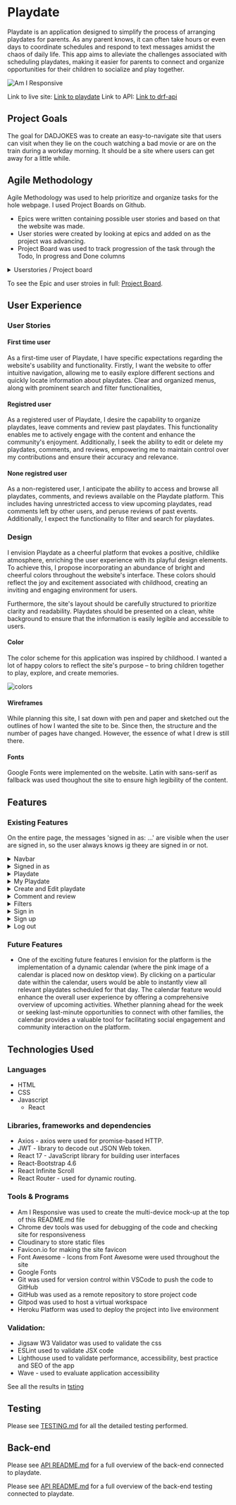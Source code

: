 # Playdate

Playdate is an application designed to simplify the process of arranging playdates for parents. As any parent knows, it can often take hours or even days to coordinate schedules and respond to text messages amidst the chaos of daily life. This app aims to alleviate the challenges associated with scheduling playdates, making it easier for parents to connect and organize opportunities for their children to socialize and play together.

![Am I Responsive](documentation/responsiv.png)

Link to live site:
[Link to playdate](https://playdate-184e33ed70de.herokuapp.com/)
Link to API:
[Link to drf-api](https://playdate-drf-api-a577c80fbeb8.herokuapp.com/)

## Project Goals

The goal for DADJOKES was to create an easy-to-navigate site that users can visit when they lie on the couch watching a bad movie or are on the train during a workday morning. It should be a site where users can get away for a little while.

## Agile Methodology

Agile Methodology was used to help prioritize and organize tasks for the hole webpage. I used Project Boards on Github.

* Epics were written containing possible user stories and based on that the website was made.
* User stories were created by looking at epics and added on as the project was advancing.
* Project Board was used to track progression of the task through the Todo, In progress and Done columns

<details>
<summary> Userstories / Project board
</summary>

![issues.png](documentation/readme/userStories/issues.png)
![projectboard.png](documentation/readme/userStories/kanBan.png)
</details>

To see the Epic and user stroies in full: [Project Board](https://github.com/users/LindaAPersson/projects/9).

## User Experience

### User Stories
#### First time user
As a first-time user of Playdate, I have specific expectations regarding the website's usability and functionality. Firstly, I want the website to offer intuitive navigation, allowing me to easily explore different sections and quickly locate information about playdates. Clear and organized menus, along with prominent search and filter functionalities, 

#### Registred user
As a registered user of Playdate, I desire the capability to organize playdates, leave comments and review past playdates. This functionality enables me to actively engage with the content and enhance the community's enjoyment. Additionally, I seek the ability to edit or delete my playdates, comments, and reviews, empowering me to maintain control over my contributions and ensure their accuracy and relevance.

#### None registred user
As a non-registered user, I anticipate the ability to access and browse all playdates, comments, and reviews available on the Playdate platform. This includes having unrestricted access to view upcoming playdates, read comments left by other users, and peruse reviews of past events. Additionally, I expect the functionality to filter and search for playdates.

### Design
I envision Playdate as a cheerful platform that evokes a positive, childlike atmosphere, enriching the user experience with its playful design elements. To achieve this, I propose incorporating an abundance of bright and cheerful colors throughout the website's interface. These colors should reflect the joy and excitement associated with childhood, creating an inviting and engaging environment for users.

Furthermore, the site's layout should be carefully structured to prioritize clarity and readability. Playdates should be presented on a clean, white background to ensure that the information is easily legible and accessible to users.

#### Color
The color scheme for this application was inspired by childhood. I wanted a lot of happy colors to reflect the site's purpose – to bring children together to play, explore, and create memories.

![colors](documentation/readme/colors.png)

#### Wireframes
While planning this site, I sat down with pen and paper and sketched out the outlines of how I wanted the site to be. Since then, the structure and the number of pages have changed. However, the essence of what I drew is still there.

#### Fonts
Google Fonts were implemented on the website. Latin with sans-serif as fallback was used thoughout the site to ensure high legibility of the content.

## Features

### Existing Features
On the entire page, the messages 'signed in as: ...' are visible when the user are signed in, so the user always knows ig theey are signed in or not.


<details>
<summary> Navbar
</summary>

![Navbar desktop](documentation/readme/features/navbarDesktop.png)

![Navbar mobile](documentation/readme/features/navbarMobile.png)
</details>

<details>
<summary> Signed in as
</summary>

![Signed in as](documentation/readme/features/signInAs.png)
</details>

<details>
<summary> Playdate
</summary>

![Playdate](documentation/readme/features/playdate.png)
</details>

<details>
<summary> My Playdate
</summary>

![My playdate](documentation/readme/features/myPlaydates.png)
</details>

<details>
<summary> Create and Edit playdate
</summary>

![Create Playdate](documentation/readme/features/createPlaydate.png)
![Edit playdate](documentation/readme/features/editPlaydate.png)
</details>

<details>
<summary> Comment and review
</summary>

![Icons](documentation/readme/features/commentReview.png)
![Comments](documentation/readme/features/comments.png)
![Review](documentation/readme/features/review.png)
</details>

<details>
<summary> Filters 
</summary>

![Searchbar](documentation/readme/features/searchFilter.png)
![Datefilter](documentation/readme/features/dateFilter.png)
</details>

<details>
<summary> Sign in
</summary>

![Sign in](documentation/readme/features/signIn.png)
</details>

<details>
<summary> Sign up
</summary>

![Sign up](documentation/readme/features/signUp.png)
</details>

<details>
<summary> Log out
</summary>

![Log out](documentation/readme/features/singedOut.png)
</details>


### Future Features

* One of the exciting future features I envision for the platform is the implementation of a dynamic calendar (where the pink image of a calendar is placed now on desktop view). By clicking on a particular date within the calendar, users would be able to instantly view all relevant playdates scheduled for that day. The calendar feature would enhance the overall user experience by offering a comprehensive overview of upcoming activities. Whether planning ahead for the week or seeking last-minute opportunities to connect with other families, the calendar provides a valuable tool for facilitating social engagement and community interaction on the platform.

## Technologies Used

### Languages
* HTML
* CSS
* Javascript
    - React

### Libraries, frameworks and dependencies
* Axios - axios were used for promise-based HTTP. 
* JWT - library to decode out JSON Web token. 
* React 17 - JavaScript library for building user interfaces
* React-Bootstrap 4.6 
* React Infinite Scroll 
* React Router - used for dynamic routing. 

### Tools & Programs
* Am I Responsive was used to create the multi-device mock-up at the top of this README.md file
* Chrome dev tools was used for debugging of the code and checking site for responsiveness
* Cloudinary to store static files
* Favicon.io for making the site favicon
* Font Awesome - Icons from Font Awesome were used throughout the site
* Google Fonts 
* Git was used for version control within VSCode to push the code to GitHub
* GitHub was used as a remote repository to store project code
* Gitpod was used to host a virtual workspace
* Heroku Platform was used to deploy the project into live environment

### Validation:
* Jigsaw W3 Validator was used to validate the css
* ESLint used to validate JSX code
* Lighthouse used to validate performance, accessibility, best practice and SEO of the app
* Wave - used to evaluate application accessibility

See all the results in [tsting](TESTING.md)

## Testing
Please see  [TESTING.md](TESTING.md) for all the detailed testing performed.

## Back-end

Please see [API README.md](https://github.com/LindaAPersson/playdate_drf_api/blob/main/README.md) for a full overview of the back-end connected to playdate. 

Please see [API README.md](https://github.com/LindaAPersson/playdate_drf_api/blob/main/TESTING.md) for a full overview of the back-end testing connected to playdate. 
